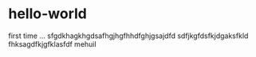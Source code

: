 # hello-world
first time ...
sfgdkhagkhgdsafhgjhgfhhdfghjgsajdfd
sdfjkgfdsfkjdgaksfkld
fhksagdfkjgfklasfdf
mehuil
